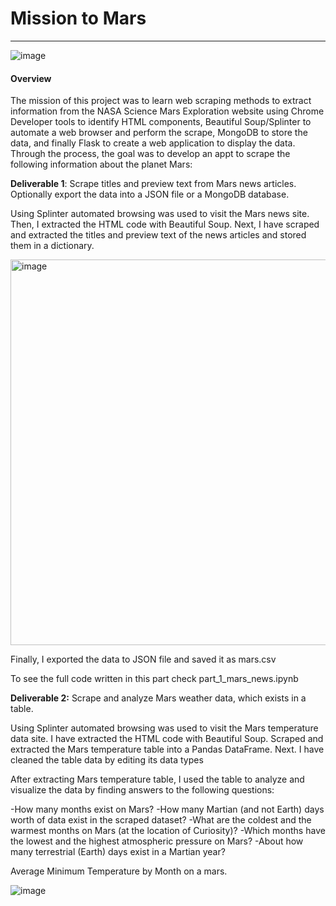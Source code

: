# Mission to Mars
---
![image](https://user-images.githubusercontent.com/111404552/209899032-a909a18b-a97c-4094-8c76-f4e0df6bce90.png)

#### Overview

The mission of this project was to learn web scraping methods to extract information from the NASA Science Mars Exploration website using Chrome Developer tools to identify HTML components, Beautiful Soup/Splinter to automate a web browser and perform the scrape, MongoDB to store the data, and finally Flask to create a web application to display the data. Through the process, the goal was to develop an appt to scrape the following information about the planet Mars:

**Deliverable 1**: Scrape titles and preview text from Mars news articles. Optionally export the data into a JSON file or a MongoDB database.

Using Splinter automated browsing was used to visit the Mars news site. Then, I extracted the HTML code with Beautiful Soup. Next, I have scraped and extracted the titles and preview text of the news articles and stored them in a dictionary.

<img width="617" alt="image" src="https://user-images.githubusercontent.com/111404552/209900344-f28a2799-8256-4eb2-9800-4bb403f7ff77.png">


Finally, I exported the data to JSON file and saved it as mars.csv

To see the full code written in this part check part_1_mars_news.ipynb

**Deliverable 2:** Scrape and analyze Mars weather data, which exists in a table.

Using Splinter automated browsing was used to visit the Mars temperature data site. I have extracted the HTML code with Beautiful Soup. Scraped and extracted the Mars temperature table into a Pandas DataFrame. Next. I have cleaned the table data by editing its data types

After extracting Mars temperature table, I used the table to analyze and visualize the data by finding  answers to the following questions:

-How many months exist on Mars?
-How many Martian (and not Earth) days worth of data exist in the scraped dataset?
-What are the coldest and the warmest months on Mars (at the location of Curiosity)? 
-Which months have the lowest and the highest atmospheric pressure on Mars? 
-About how many terrestrial (Earth) days exist in a Martian year? 

Average Minimum Temperature by Month on a mars.

![image](https://user-images.githubusercontent.com/111404552/209901119-ab907bbd-fcbe-4e50-b4fa-c93956d4764f.png)
